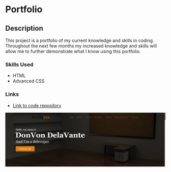 # Portfolio

## Description

This project is a portfolio of my current knowledge and skills in coding. Throughout the next few months my increased knowledge and skills will allow me to further demonstrate what I know using this portfolio.

### Skills Used
* HTML
* Advanced CSS

### Links

* <a href="https://github.com/DonL44/Portfolio"> Link to code repository </a>

![](images/portfolio.png)
